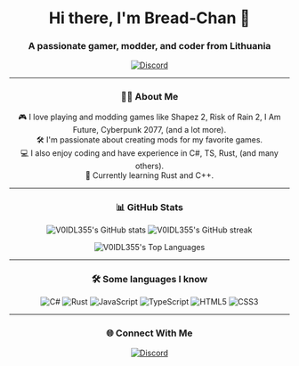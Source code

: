 <h1 align="center">Hi there, I'm Bread-Chan 👋</h1>
<h3 align="center">A passionate gamer, modder, and coder from Lithuania</h3>

<p align="center">
  <a href="https://discord.com/users/212243828831289344"><img src="https://img.shields.io/badge/Discord-232634?style=flat-square&logo=discord&logoColor=232634&color=ca9ee6" alt="Discord"></a>
</p>

---

### <h3 align="center">👨‍💻 About Me</h3>

<p align="center">
🎮 I love playing and modding games like Shapez 2, Risk of Rain 2, I Am Future, Cyberpunk 2077, (and a lot more).<br>
🛠️ I'm passionate about creating mods for my favorite games.<br>
💻 I also enjoy coding and have experience in C#, TS, Rust, (and many others).<br>
🌱 Currently learning Rust and C++.
</p>

---

### <h3 align="center">📊 GitHub Stats</h3>

<p align="center">
  <img src="https://github-readme-stats.vercel.app/api?username=Bread-Ch4n&theme=transparent&text_color=ca9ee6&title_color=ca9ee6&icon_color=ca9ee6&show_icons=true&include_all_commits=true&hide_border=true" alt="V0IDL355's GitHub stats">
  <img src="https://github-readme-streak-stats.herokuapp.com?user=Bread-Ch4n&theme=transparent&hide_border=true&stroke=CA9EE6&ring=CA9EE6&fire=CA9EE6&sideLabels=CA9EE6&dates=CA9EE6&currStreakLabel=CA9EE6&currStreakNum=CA9EE6&sideNums=CA9EE6" alt="V0IDL355's GitHub streak">
</p>

<p align="center">
  <img src="https://github-readme-stats.vercel.app/api/top-langs/?username=Bread-Ch4n&theme=transparent&text_color=ca9ee6&title_color=ca9ee6&icon_color=ca9ee6&layout=compact&hide_border=true" alt="V0IDL355's Top Languages">
</p>

---

### <h3 align="center">🛠 Some languages I know</h3>

<p align="center">
  <img src="https://img.shields.io/badge/C%23-239120?style=flat-square&logo=c-sharp&logoColor=white" alt="C#">
  <img src="https://img.shields.io/badge/Rust-000000?style=flat-square&logo=rust&logoColor=white" alt="Rust">
  <img src="https://img.shields.io/badge/JavaScript-F7DF1E?style=flat-square&logo=javascript&logoColor=black" alt="JavaScript">
  <img src="https://img.shields.io/badge/TypeScript-007ACC?style=flat-square&logo=typescript&logoColor=white" alt="TypeScript">
  <img src="https://img.shields.io/badge/HTML5-E34F26?style=flat-square&logo=html5&logoColor=white" alt="HTML5">
  <img src="https://img.shields.io/badge/CSS3-1572B6?style=flat-square&logo=css3&logoColor=white" alt="CSS3">
</p>

---

### <h3 align="center">🌐 Connect With Me</h3>

<p align="center">
  <a href="https://discord.com/users/212243828831289344"><img src="https://img.shields.io/badge/Discord-232634?style=flat-square&logo=discord&logoColor=232634&color=ca9ee6" alt="Discord"></a>
</p>
